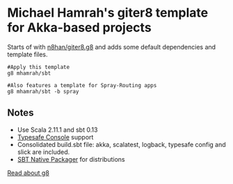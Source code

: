 # Michael Hamrah's giter8 template for Akka-based projects #

Starts of with [n8han/giter8.g8](https://github.com/n8han/giter8.g8) and adds some default dependencies and template files.

```
#Apply this template
g8 mhamrah/sbt
```

```
#Also features a template for Spray-Routing apps
g8 mhamrah/sbt -b spray
```

## Notes

- Use Scala 2.11.1 and sbt 0.13
- [Typesafe Console](https://github.com/sbt/sbt-atmos) support
- Consolidated build.sbt file: akka, scalatest, logback, typesafe config and slick are included.
- [SBT Native Packager](https://github.com/sbt/sbt-native-packager) for distributions

[Read about g8](http://github.com/n8han/giter8#readme)

